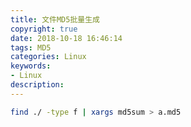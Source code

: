 ```yaml
---
title: 文件MD5批量生成
copyright: true
date: 2018-10-18 16:46:14
tags: MD5
categories: Linux
keywords:
- Linux
description:
---
```


```bash
find ./ -type f | xargs md5sum > a.md5
```

